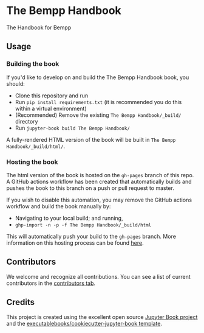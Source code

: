 # The Bempp Handbook

The Handbook for Bempp

## Usage

### Building the book

If you'd like to develop on and build the The Bempp Handbook book, you should:

- Clone this repository and run
- Run `pip install requirements.txt` (it is recommended you do this within a virtual environment)
- (Recommended) Remove the existing `The Bempp Handbook/_build/` directory
- Run `jupyter-book build The Bempp Handbook/`

A fully-rendered HTML version of the book will be built in `The Bempp Handbook/_build/html/`.

### Hosting the book

The html version of the book is hosted on the `gh-pages` branch of this repo. A GitHub actions workflow has been created that automatically builds and pushes the book to this branch on a push or pull request to master.

If you wish to disable this automation, you may remove the GitHub actions workflow and build the book manually by:

- Navigating to your local build; and running,
- `ghp-import -n -p -f The Bempp Handbook/_build/html`

This will automatically push your build to the `gh-pages` branch. More information on this hosting process can be found [here](https://jupyterbook.org/publish/gh-pages.html#manually-host-your-book-with-github-pages).

## Contributors

We welcome and recognize all contributions. You can see a list of current contributors in the [contributors tab](https://github.com/tbetcke/the_bempp_handbook/graphs/contributors).

## Credits

This project is created using the excellent open source [Jupyter Book project](https://jupyterbook.org/) and the [executablebooks/cookiecutter-jupyter-book template](https://github.com/executablebooks/cookiecutter-jupyter-book).
